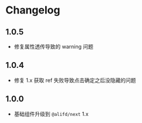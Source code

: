 # Changelog

## 1.0.5

- 修复属性透传导致的 warning 问题

## 1.0.4

- 修复 1.x 获取 ref 失败导致点击确定之后没隐藏的问题

## 1.0.0

- 基础组件升级到 `@alifd/next` 1.x